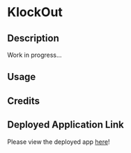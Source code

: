 # KlockOut

## Description
Work in progress...

## Usage


## Credits


## Deployed Application Link
Please view the deployed app [here](https://github.com/mintyry)!